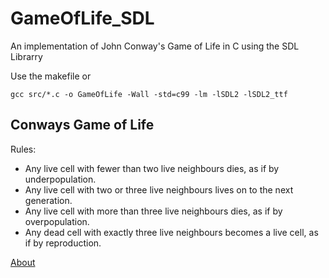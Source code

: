 # GameOfLife_SDL
An implementation of John Conway's Game of Life in C using the SDL Librarry

Use the makefile or
```
gcc src/*.c -o GameOfLife -Wall -std=c99 -lm -lSDL2 -lSDL2_ttf
```
## Conways Game of Life
Rules:
<ul>
   <li>Any live cell with fewer than two live neighbours dies, as if by underpopulation.</li>
   <li>Any live cell with two or three live neighbours lives on to the next generation.</li>   
   <li>Any live cell with more than three live neighbours dies, as if by overpopulation.</li>
   <li>Any dead cell with exactly three live neighbours becomes a live cell, as if by reproduction.</li>
</ul>
<a href="https://en.wikipedia.org/wiki/Conway%27s_Game_of_Life">About<a>
